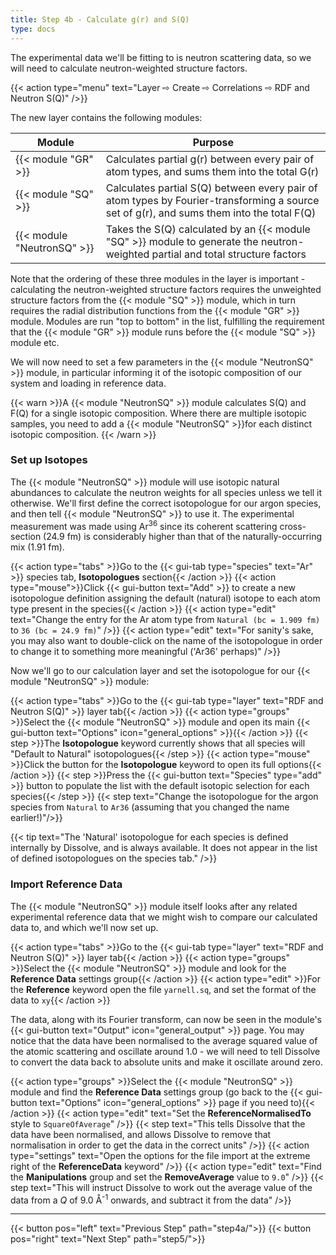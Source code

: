 ```yaml
---
title: Step 4b - Calculate g(r) and S(Q)
type: docs
---
```


The experimental data we'll be fitting to is neutron scattering data, so we will need to calculate neutron-weighted structure factors.

{{< action type="menu" text="Layer &#8680; Create &#8680; Correlations &#8680; RDF and Neutron S(Q)" />}}

The new layer contains the following modules:

| Module | Purpose |
|--------|---------|
| {{< module "GR" >}} | Calculates partial g(r) between every pair of atom types, and sums them into the total G(r) |
| {{< module "SQ" >}} | Calculates partial S(Q) between every pair of atom types by Fourier-transforming a source set of g(r), and sums them into the total F(Q) |
| {{< module "NeutronSQ" >}} | Takes the S(Q) calculated by an {{< module "SQ" >}} module to generate the neutron-weighted partial and total structure factors |

Note that the ordering of these three modules in the layer is important - calculating the neutron-weighted structure factors requires the unweighted structure factors from the {{< module "SQ" >}} module, which in turn requires the radial distribution functions from the {{< module "GR" >}} module. Modules are run "top to bottom" in the list, fulfilling the requirement that the {{< module "GR" >}} module runs before the {{< module "SQ" >}} module etc.

We will now need to set a few parameters in the {{< module "NeutronSQ" >}} module, in particular informing it of the isotopic composition of our system and loading in reference data.

{{< warn >}}A {{< module "NeutronSQ" >}} module calculates S(Q) and F(Q) for a single isotopic composition. Where there are multiple isotopic samples, you need to add a {{< module "NeutronSQ" >}}for each distinct isotopic composition. {{< /warn >}}


### Set up Isotopes

The {{< module "NeutronSQ" >}} module will use isotopic natural abundances to calculate the neutron weights for all species unless we tell it otherwise. We'll first define the correct isotopologue for our argon species, and then tell {{< module "NeutronSQ" >}} to use it. The experimental measurement was made using Ar<sup>36</sup> since its coherent scattering cross-section (24.9 fm) is considerably higher than that of the naturally-occurring mix (1.91 fm).

{{< action type="tabs" >}}Go to the {{< gui-tab type="species"  text="Ar" >}} species tab, **Isotopologues** section{{< /action >}}
{{< action type="mouse">}}Click {{< gui-button text="Add" >}} to create a new isotopologue definition assigning the default (natural) isotope to each atom type present in the species{{< /action >}}
{{< action type="edit" text="Change the entry for the Ar atom type from `Natural (bc = 1.909 fm)` to `36 (bc = 24.9 fm)`" />}}
{{< action type="edit" text="For sanity's sake, you may also want to double-click on the name of the isotopologue in order to change it to something more meaningful ('Ar36' perhaps)" />}}

Now we'll go to our calculation layer and set the isotopologue for our {{< module "NeutronSQ" >}} module:

{{< action type="tabs" >}}Go to the {{< gui-tab type="layer" text="RDF and Neutron S(Q)" >}} layer tab{{< /action >}}
{{< action type="groups" >}}Select the {{< module "NeutronSQ" >}} module and open its main {{< gui-button text="Options" icon="general_options" >}}{{< /action >}}
{{< step >}}The **Isotopologue** keyword currently shows that all species will "Default to Natural" isotopologues{{< /step >}}
{{< action type="mouse" >}}Click the button for the **Isotopologue** keyword to open its full options{{< /action >}}
{{< step >}}Press the {{< gui-button text="Species" type="add" >}} button to populate the list with the default isotopic selection for each species{{< /step >}}
{{< step text="Change the isotopologue for the argon species from `Natural` to `Ar36` (assuming that you changed the name earlier!)"/>}}

{{< tip text="The 'Natural' isotopologue for each species is defined internally by Dissolve, and is always available. It does not appear in the list of defined isotopologues on the species tab." />}}

### Import Reference Data

The {{< module "NeutronSQ" >}} module itself looks after any related experimental reference data that we might wish to compare our calculated data to, and which we'll now set up.

{{< action type="tabs" >}}Go to the {{< gui-tab type="layer" text="RDF and Neutron S(Q)" >}} layer tab{{< /action >}}
{{< action type="groups" >}}Select the {{< module "NeutronSQ" >}} module and look for the **Reference Data** settings group{{< /action >}}
{{< action type="edit" >}}For the **Reference** keyword open the file `yarnell.sq`, and set the format of the data to `xy`{{< /action >}}

The data, along with its Fourier transform, can now be seen in the module's {{< gui-button text="Output" icon="general_output" >}} page. You may notice that the data have been normalised to the average squared value of the atomic scattering and oscillate around 1.0 - we will need to tell Dissolve to convert the data back to absolute units and make it oscillate around zero.

{{< action type="groups" >}}Select the {{< module "NeutronSQ" >}} module and find the **Reference Data** settings group (go back to the {{< gui-button text="Options" icon="general_options" >}} page if you need to){{< /action >}}
{{< action type="edit" text="Set the **ReferenceNormalisedTo** style to `SquareOfAverage`" />}}
{{< step text="This tells Dissolve that the data have been normalised, and allows Dissolve to remove that normalisation in order to get the data in the correct units" />}}
{{< action type="settings" text="Open the options for the file import at the extreme right of the **ReferenceData** keyword" />}}
{{< action type="edit" text="Find the **Manipulations** group and set the **RemoveAverage** value to `9.0`" />}}
{{< step text="This will instruct Dissolve to work out the average value of the data from a _Q_ of 9.0 &#8491;<sup>-1</sup> onwards, and subtract it from the data" />}}


* * *
{{< button pos="left" text="Previous Step" path="step4a/">}}
{{< button pos="right" text="Next Step" path="step5/">}}
